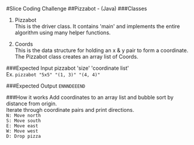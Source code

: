 #Slice Coding Challenge
##Pizzabot - (Java)
###Classes
1. Pizzabot <br>
This is the driver class. It contains 'main' and implements the entire algorithm using many helper functions.

2. Coords <br>
This is the data structure for holding an x & y pair to form a coordinate. The Pizzabot class creates an array list of Coords.

###Expected Input
pizzabot 'size' 'coordinate list' <br>
	Ex. `pizzabot "5x5" "(1, 3)" "(4, 4)"`

###Expected Output
`ENNNDEEEND` <br>

###How it works
Add coordinates to an array list and bubble sort by distance from origin. <br>
Iterate through coordinate pairs and print directions. <br>
	`N: Move north` <br>
	`S: Move south` <br>
	`E: Move east`	<br>
	`W: Move west` <br>
	`D: Drop pizza` <br>

